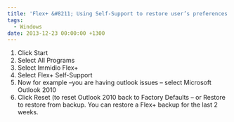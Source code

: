 ```yaml
---
title: 'Flex+ &#8211; Using Self-Support to restore user’s preferences'
tags:
  - Windows
date: 2013-12-23 00:00:00 +1300
---
```


1. Click Start
2. Select All Programs
3. Select Immidio Flex+
5. Select Flex+ Self-Support
6. Now for example –you are having outlook issues – select Microsoft Outlook 2010
7. Click Reset (to reset Outlook 2010 back to Factory Defaults – or Restore to restore from backup. You can restore a Flex+ backup for the last 2 weeks.
